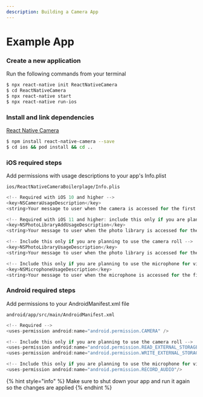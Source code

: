 ```yaml
---
description: Building a Camera App
---
```


# Example App

### Create a new application

Run the following commands from your terminal

```bash
$ npx react-native init ReactNativeCamera
$ cd ReactNativeCamera
$ npx react-native start
$ npx react-native run-ios
```

### Install and link dependencies

[React Native Camera](https://react-native-community.github.io/react-native-camera/docs/installation)

```bash
$ npm install react-native-camera --save
$ cd ios && pod install && cd ..
```

### iOS required steps

Add permissions with usage descriptions to your app's Info.plist

`ios/ReactNativeCameraBoilerplage/Info.plis`

```objectivec
<!-- Required with iOS 10 and higher -->
<key>NSCameraUsageDescription</key>
<string>Your message to user when the camera is accessed for the first time</string>

<!-- Required with iOS 11 and higher: include this only if you are planning to use the camera roll -->
<key>NSPhotoLibraryAddUsageDescription</key>
<string>Your message to user when the photo library is accessed for the first time</string>

<!-- Include this only if you are planning to use the camera roll -->
<key>NSPhotoLibraryUsageDescription</key>
<string>Your message to user when the photo library is accessed for the first time</string>

<!-- Include this only if you are planning to use the microphone for video recording -->
<key>NSMicrophoneUsageDescription</key>
<string>Your message to user when the microphone is accessed for the first time</string>
```

### Android required steps

Add permissions to your AndroidManifest.xml file

`android/app/src/main/AndroidManifest.xml`

```objectivec
<!-- Required -->
<uses-permission android:name="android.permission.CAMERA" />

<!-- Include this only if you are planning to use the camera roll -->
<uses-permission android:name="android.permission.READ_EXTERNAL_STORAGE" />
<uses-permission android:name="android.permission.WRITE_EXTERNAL_STORAGE" />

<!-- Include this only if you are planning to use the microphone for video recording -->
<uses-permission android:name="android.permission.RECORD_AUDIO"/>
```

{% hint style="info" %}
Make sure to shut down your app and run it again so the changes are applied
{% endhint %}



